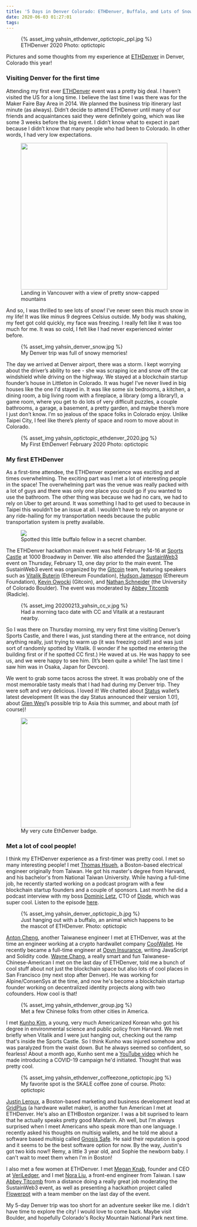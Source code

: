 ```yaml
---
title: '5 Days in Denver Colorado: ETHDenver, Buffalo, and Lots of Snow!'
date: 2020-06-03 01:27:01
tags:
---
```

<figure>{% asset_img yahsin_ethdenver_optictopic_ppl.jpg %}<figcaption>ETHDenver 2020 Photo: optictopic</figcaption></figure>

Pictures and some thoughts from my experience at [ETHDenver](https://www.ethdenver.com/) in Denver, Colorado this year!

### Visiting Denver for the first time
Attending my first ever [ETHDenver](https://www.ethdenver.com/) event was a pretty big deal. I haven’t visited the US for a long time. I believe the last time I was there was for the Maker Faire Bay Area in 2014. We planned the business trip itinerary last minute (as always). Didn’t decide to attend ETHDenver until many of our friends and acquaintances said they were definitely going, which was like some 3 weeks before the big event. I didn’t know what to expect in part because I didn’t know that many people who had been to Colorado. In other words, I had very low expectations. 

<figure><img src="/2020/06/03/EthDenver-experience/yahsin_denver_flight.jpg" style="height:400px!important"><figcaption>Landing in Vancouver with a view of pretty snow-capped mountains</figcaption></figure>

And so, I was thrilled to see lots of snow! I’ve never seen this much snow in my life! It was like minus 9 degrees Celsius outside. My body was shaking, my feet got cold quickly, my face was freezing. I really felt like it was too much for me. It was so cold, I felt like I had never experienced winter before.

<figure>{% asset_img yahsin_denver_snow.jpg %}<figcaption>My Denver trip was full of snowy memories!</figcaption></figure>

The day we arrived at Denver airport, there was a storm. I kept worrying about the driver’s ability to see - she was scraping ice and snow off the car windshield while driving on the highway. We stayed at a blockchain startup founder’s house in Littleton in Colorado. It was huge! I’ve never lived in big houses like the one I'd stayed in. It was like some six bedrooms, a kitchen, a dining room, a big living room with a fireplace, a library (omg a library!), a game room, where you get to do lots of very difficult puzzles, a couple bathrooms, a garage, a basement, a pretty garden, and maybe there’s more I just don’t know. I’m so jealous of the space folks in Colorado enjoy. Unlike Taipei City, I feel like there’s plenty of space and room to move about in Colorado.

<figure>{% asset_img yahsin_optictopic_ethdenver_2020.jpg %}<figcaption>My First EthDenver! February 2020 Photo: optictopic</figcaption></figure>

### My first ETHDenver
As a first-time attendee, the ETHDenver experience was exciting and at times overwhelming. The exciting part was I met a lot of interesting people in the space! The overwhelming part was the venue was really packed with a lot of guys and there was only one place you could go if you wanted to use the bathroom. The other thing was because we had no cars, we had to rely on Uber to get around. It was something I had to get used to because in Taipei this wouldn’t be an issue at all. I wouldn’t have to rely on anyone or any ride-hailing for my transportation needs because the public transportation system is pretty available.

<figure><img src="/2020/06/03/EthDenver-experience/yahsin_denver_01.jpg" style="max-height:340px!important"><figcaption>Spotted this little buffalo fellow in a secret chamber.</figcaption></figure>

The ETHDenver hackathon main event was held February 14-16 at [Sports Castle](https://goo.gl/maps/cnVspxcMi4HyKqFu8) at 1000 Broadway in Denver. We also attended the [SustainWeb3](https://web3.sustainoss.org/schedule) event on Thursday, February 13, one day prior to the main event. The SustainWeb3 event was organized by the [Gitcoin](https://gitcoin.co/) team, featuring speakers such as [Vitalik Buterin](https://en.wikipedia.org/wiki/Vitalik_Buterin) (Ethereum Foundation), [Hudson Jameson](http://hudsonjameson.com/aboutme/) (Ethereum Foundation), [Kevin Owocki](https://twitter.com/owocki) (Gitcoin), and [Nathan Schneider](https://nathanschneider.info) (the University of Colorado Boulder). The event was moderated by [Abbey Titcomb](https://twitter.com/abbey_titcomb) (Radicle).

<figure>{% asset_img 20200213_yahsin_cc_v.jpg %}<figcaption>Had a morning taco date with CC and Vitalik at a restaurant nearby.</figcaption></figure>

So I was there on Thursday morning, my very first time visiting Denver’s Sports Castle, and there I was, just standing there at the entrance, not doing anything really, just trying to warm up (it was freezing cold!) and was just sort of randomly spotted by Vitalik. (I wonder if he spotted me entering the building first or if he spotted CC first.) He waved at us. He was happy to see us, and we were happy to see him. (It’s been quite a while! The last time I saw him was in Osaka, Japan for Devcon).

We went to grab some tacos across the street. It was probably one of the most memorable tasty meals that I had had during my Denver trip. They were soft and very delicious. I loved it! We chatted about [Status](https://status.im) wallet’s latest development (It was the day Status announced their version 1.0!), about [Glen Weyl](https://en.wikipedia.org/wiki/Glen_Weyl)’s possible trip to Asia this summer, and about math (of course)!

<figure><img src="/2020/06/03/EthDenver-experience/yahsin_ethdenver_buidler_badge.jpg" style="height:300px!important"><figcaption>My very cute EthDenver badge.</figcaption></figure>

### Met a lot of cool people!
I think my ETHDenver experience as a first-timer was pretty cool. I met so many interesting people! I met [Thomas Hsueh](https://hchsueh.com/), a Boston-based electrical engineer originally from Taiwan. He got his master's degree from Harvard, and his bachelor's from National Taiwan University. While having a full-time job, he recently started working on a podcast program with a few blockchain startup founders and a couple of sponsors. Last month he did a podcast interview with my boss [Dominic Letz](https://github.com/dominicletz), CTO of [Diode](https://diode.io/), which was super cool. Listen to the episode [here](https://soundcloud.com/weekly-defi/defi-3-diode-cto-dominic-letz).

<figure>{% asset_img yahsin_denver_optictopic_b.jpg %}<figcaption>Just hanging out with a buffalo, an animal which happens to be the mascot of ETHDenver. Photo: optictopic</figcaption></figure>

[Anton Cheng](https://twitter.com/antonttc), another Taiwanese engineer I met at ETHDenver, was at the time an engineer working at a crypto hardwallet company [CoolWallet](https://www.coolwallet.io/). He recently became a full-time engineer at [Opyn Insurance](https://opyn.co/#/), writing JavaScript and Solidity code. [Wayne Chang](https://twitter.com/wycdd), a really smart and fun Taiwanese-Chinese-American I met on the last day of ETHDenver, told me a bunch of cool stuff about not just the blockchain space but also lots of cool places in San Francisco (my next stop after Denver). He was working for Alpine/ConsenSys at the time, and now he's become a blockchain startup founder working on decentralized identity projects along with two cofounders. How cool is that!

<figure>{% asset_img yahsin_ethdenver_group.jpg %}<figcaption>Met a few Chinese folks from other cities in America.</figcaption></figure>

I met [Kunho Kim](https://www.instagram.com/iamkunhokim/), a young, very much Americanized Korean who got his degree in environmental science and public policy from Harvard. We met briefly when Vitalik and I were just hanging out, checking out the ramp that's inside the Sports Castle. So I think Kunho was injured somehow and was paralyzed from the waist down. But he always seemed so confident, so fearless! About a month ago, Kunho sent me a [YouTube video](https://youtu.be/tt7wI9rBvJg) which he made introducing a COVID-19 campaign he'd initiated. Thought that was pretty cool. 

<figure>{% asset_img yahsin_ethdenver_coffeezone_optictopic.jpg %}<figcaption>My favorite spot is the SKALE coffee zone of course. Photo: optictopic</figcaption></figure>

[Justin Leroux](https://twitter.com/0xMidnight), a Boston-based marketing and business development lead at [GridPlus](https://gridplus.io/) (a hardware wallet maker), is another fun American I met at ETHDenver. He's also an ETHBoston organizer. I was a bit suprised to learn that he actually speaks pretty good Mandarin. Ah well, but I'm always surprised when I meet Americans who speak more than one language. I recently asked his thoughts on multisig wallets, and he told me about a software based multisig called [Gnosis Safe](https://gnosis-safe.io/). He said their reputation is good and it seems to be the best software option for now. By the way, Justin's got two kids now!! Remy, a little 3 year old, and Sophie the newborn baby. I can't wait to meet them when I'm in Boston!

I also met a few women at ETHDenver. I met [Megan Knab](https://twitter.com/knotmegan), founder and CEO at [VeriLedger](https://veriledger.io/), and I met [Nora Liu](https://twitter.com/noraliu2019), a front-end engineer from Taiwan. I saw [Abbey Titcomb](https://twitter.com/abbey_titcomb) from a distance doing a really great job moderating the SustainWeb3 event, as well as presenting a hackathon project called [Flowerpot](http://flowerpot.network/) with a team member on the last day of the event.

My 5-day Denver trip was too short for an adventure seeker like me. I didn't have time to explore the city! I would love to come back. Maybe visit Boulder, and hopefully Colorado's Rocky Mountain National Park next time.